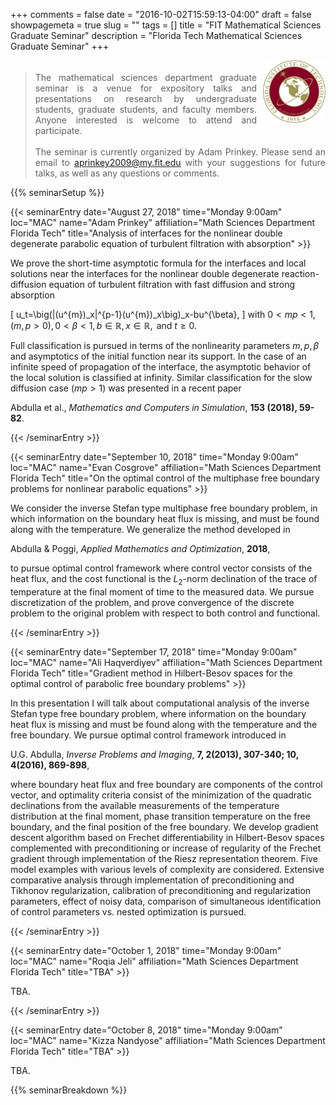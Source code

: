 +++
comments = false
date = "2016-10-02T15:59:13-04:00"
draft = false
showpagemeta = true
slug = ""
tags = []
title = "FIT Mathematical Sciences Graduate Seminar"
description = "Florida Tech Mathematical Sciences Graduate Seminar"
+++
<div style="float: right; padding-left: 10px;">
<img alt="" src="/img/FITlogo.png" width="100" height="100">
</div>
<div style="padding-top: 5px;">
<blockquote style="text-align: justify">
The mathematical sciences department graduate seminar is a venue for expository talks and presentations on research by undergraduate students, graduate students, and faculty members.
Anyone interested is welcome to attend and participate.
<br /><br />
The seminar is currently organized by Adam Prinkey.
Please send an email to <a href="mailto:aprinkey2009@my.fit.edu?subject=Department%20Graduate%20Seminar">aprinkey2009<span style="display: none;">ob</span>@my.fit.edu</a>
 with your suggestions for future talks, as well as any questions or comments.
</blockquote>
 </div>

{{% seminarSetup %}}

{{< seminarEntry date="August 27, 2018" time="Monday 9:00am" loc="MAC" name="Adam Prinkey" affiliation="Math Sciences Department<br /> Florida Tech" title="Analysis of interfaces for the nonlinear double degenerate parabolic equation of turbulent filtration with absorption" >}}

We prove the short-time asymptotic formula for the interfaces and local solutions near the interfaces for the nonlinear double degenerate reaction-diffusion equation of turbulent filtration with fast diffusion and strong absorption

\[
u_t=\big(|(u^{m})_x|^{p-1}(u^{m})_x\big)_x-bu^{\beta},
\]
with $0 < mp < 1, \, (m, p > 0), \, 0 < \beta < 1, \, b \in \mathbb{R}, \, x \in \mathbb{R}, \text{ and } t \geq 0$.

Full classification is pursued in terms of the nonlinearity parameters  $m, p,\beta$ and asymptotics of the initial function near its support. In the case of an infinite speed of propagation of the interface, the asymptotic behavior of the local solution is classified at infinity. Similar classification for the slow diffusion case ($mp>1$) was presented in a recent paper 
<p>
Abdulla et al., <i>Mathematics and Computers in Simulation</i>, <b>153 (2018), 59-82</b>.
</p><p>
 
 {{< /seminarEntry >}}

{{< seminarEntry date="September 10, 2018" time="Monday 9:00am" loc="MAC" name="Evan Cosgrove" affiliation="Math Sciences Department<br /> Florida Tech" title="On the optimal control of the multiphase free boundary problems for nonlinear parabolic equations" >}}

We consider the inverse Stefan type multiphase free boundary problem, in which information on the boundary heat flux is missing, and must be found along with the temperature. We generalize the method developed in 

<p>
Abdulla & Poggi, <i>Applied Mathematics and Optimization</i>, <b>2018</b>,
</p><p>

to pursue optimal control framework where control vector consists of the heat flux, and the cost functional is the $L_2$-norm declination of the trace of temperature at the final moment of time to the measured data. We pursue discretization of the problem, and prove convergence of the discrete problem to the original problem with respect to both control and functional.

{{< /seminarEntry >}}

{{< seminarEntry date="September 17, 2018" time="Monday 9:00am" loc="MAC" name="Ali Haqverdiyev" affiliation="Math Sciences Department<br /> Florida Tech" title="Gradient method in Hilbert-Besov spaces for the optimal control of parabolic free boundary problems" >}}

In this presentation I will talk about computational analysis of the inverse Stefan type free boundary problem, where information on the boundary heat flux is missing and must be found along with the temperature and the free boundary. We pursue optimal control framework introduced in 

<p>
 U.G. Abdulla, <i>Inverse Problems and Imaging</i>, <b>7, 2(2013), 307-340; 10, 4(2016), 869-898</b>,
</p><p>

where boundary heat flux and free boundary are components of the control vector, and optimality criteria consist of the minimization of the quadratic declinations from the available measurements of the temperature distribution at the final moment, phase transition temperature on the free boundary, and the final position of the free boundary. We develop gradient descent algorithm based on Frechet differentiability in Hilbert-Besov spaces complemented with preconditioning or increase of regularity of the Frechet gradient through implementation of the Riesz representation theorem. Five model examples with various levels of complexity are considered. Extensive comparative analysis through implementation of preconditioning and Tikhonov regularization, calibration of preconditioning and regularization parameters, effect of noisy data, comparison of simultaneous identification of control parameters vs. nested optimization is pursued.

{{< /seminarEntry >}}

{{< seminarEntry date="October 1, 2018" time="Monday 9:00am" loc="MAC" name="Roqia Jeli" affiliation="Math Sciences Department<br /> Florida Tech" title="TBA" >}}

TBA.

{{< /seminarEntry >}}

{{< seminarEntry date="October 8, 2018" time="Monday 9:00am" loc="MAC" name="Kizza Nandyose" affiliation="Math Sciences Department<br /> Florida Tech" title="TBA" >}}

TBA.

{{% seminarBreakdown %}}
